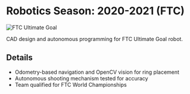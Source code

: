 # Robotics Season: 2020-2021 (FTC)

![FTC Ultimate Goal](../../images/robotics-season-2020-2021-FTC.png)

CAD design and autonomous programming for FTC Ultimate Goal robot.

## Details

- Odometry-based navigation and OpenCV vision for ring placement
- Autonomous shooting mechanism tested for accuracy
- Team qualified for FTC World Championships